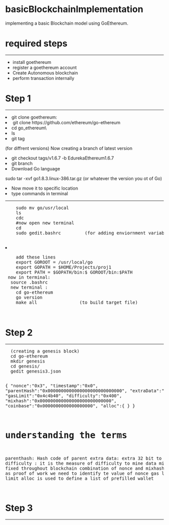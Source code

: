 # basicBlockchainImplementation
implementing a basic Blockchain model using GoEthereum.

<h1>
  required steps
</h1>
<hr>
<ul>
    <li>install goethereum</li>
    <li>register a goethereum account</li>
    <li>Create Autonomous blockchain</li>
    <li>perform transaction internally</li>
</ul>


<h1>
  Step 1
</h1>
<hr>
<li>
    git clone goethereum:
    <li>&nbsp;git clone https://github.com/ethereum/go-ethereum</li> 
</li>
<li>
  cd go_ethereum\
</li>
<li>
  ls
</li>
<li>
  git tag <p>(for diffrent versions) Now creating a branch of latest version</p>
</li> 
<li>
  git checkout tags/v1.6.7 -b EdurekaEthereum1.6.7
</li>
<li>git branch</li>
<li>Download Go language<p>sudo tar -xvf go1.8.3.linux-386.tar.gz  (or whatever the version you ot of Go)</p></li>
<li>Now move it to specific location</li>
<li>type commands in terminal
  <hr>
  <pre>
    sudo mv go/usr/local
    ls
    cdc
    #now open new terminal
    cd  
    sudo gedit.bashrc         (for adding enviornment variables)
  </pre>
</li> 
<li>
   <pre>
    add these lines
    export GOROOT = /usr/local/go
    export GOPATH = $HOME/Projects/proj1
    export PATH = $GOPATH/bin:$ GOROOT/bin:$PATH
 now in terminal:
  source .bashrc
  new terminal :
    cd go-ethereum
    go version
    make all                (to build target file)
 
   </pre>
   
</li> 
<h1>
Step 2
</h1>
<hr>
<pre>
  (creating a genesis block)
  cd go-ethereum
  mkdir genesis
  cd genesis/
  gedit genesis3.json
  
  {
    "nonce":"0x3",
    "timestamp":"0x0",
    "parentHash":"0x0000000000000000000000000000",
    "extraData":"0x0",
    "gasLimit":"0x4c4b40",
    "difficulty":"0x400",
    "mixhash":"0x000000000000000000000000000",
    "coinbase":"0x0000000000000000000",
    "alloc":{
    }
  }
  
  # understanding  the terms
   parenthash: Hash code of parent
   extra data: extra 32 bit to pass
   difficulty : it is the measure of difficulty to mine data
   mixhash : kept fixed throughout blockchain
   combination of nonce and mixhash are called as proof of work
   we need to identify te value of nonce
   gas limit is the limit
   alloc is used to define a list of prefilled wallet
  
</pre>
<h1>Step 3</h1>
<hr>




















